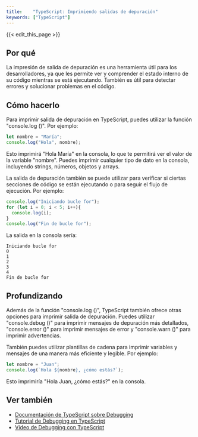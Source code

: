 ```yaml
---
title:    "TypeScript: Imprimiendo salidas de depuración"
keywords: ["TypeScript"]
---
```


{{< edit_this_page >}}

## Por qué
La impresión de salida de depuración es una herramienta útil para los desarrolladores, ya que les permite ver y comprender el estado interno de su código mientras se está ejecutando. También es útil para detectar errores y solucionar problemas en el código.

## Cómo hacerlo
Para imprimir salida de depuración en TypeScript, puedes utilizar la función "console.log ()". Por ejemplo:

```TypeScript
let nombre = "María";
console.log("Hola", nombre);
```

Esto imprimirá "Hola María" en la consola, lo que te permitirá ver el valor de la variable "nombre". Puedes imprimir cualquier tipo de dato en la consola, incluyendo strings, números, objetos y arrays.

La salida de depuración también se puede utilizar para verificar si ciertas secciones de código se están ejecutando o para seguir el flujo de ejecución. Por ejemplo:

```TypeScript
console.log("Iniciando bucle for");
for (let i = 0; i < 5; i++){
  console.log(i);
}
console.log("Fin de bucle for");
```

La salida en la consola sería:

```
Iniciando bucle for
0
1
2
3
4
Fin de bucle for
```

## Profundizando
Además de la función "console.log ()", TypeScript también ofrece otras opciones para imprimir salida de depuración. Puedes utilizar "console.debug ()" para imprimir mensajes de depuración más detallados, "console.error ()" para imprimir mensajes de error y "console.warn ()" para imprimir advertencias.

También puedes utilizar plantillas de cadena para imprimir variables y mensajes de una manera más eficiente y legible. Por ejemplo:

```TypeScript
let nombre = "Juan";
console.log(`Hola ${nombre}, ¿cómo estás?`);
```

Esto imprimiría "Hola Juan, ¿cómo estás?" en la consola.

## Ver también
- [Documentación de TypeScript sobre Debugging](https://www.typescriptlang.org/docs/handbook/debugging.html)
- [Tutorial de Debugging en TypeScript](https://dev.to/omiusone/debugging-typescript-using-vscode-4nfc)
- [Vídeo de Debugging con TypeScript](https://www.youtube.com/watch?v=qjPqIP_LmYM)